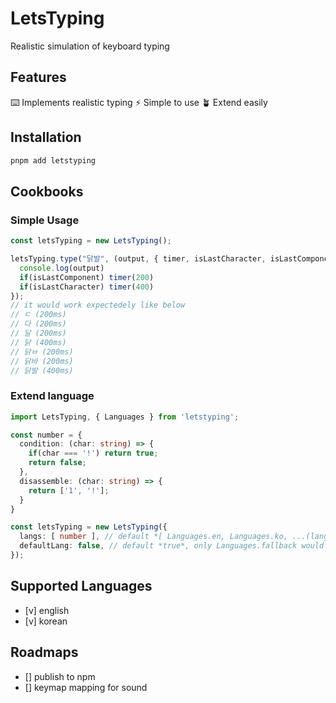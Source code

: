 # LetsTyping

Realistic simulation of keyboard typing


## Features

⌨️ Implements realistic typing
⚡ Simple to use
🪴 Extend easily

## Installation

``` bash
pnpm add letstyping
```

## Cookbooks

### Simple Usage

``` typescript
const letsTyping = new LetsTyping();

letsTyping.type("닭발", (output, { timer, isLastCharacter, isLastComponent  }) => {
  console.log(output)   
  if(isLastComponent) timer(200)
  if(isLastCharacter) timer(400)
});
// it would work expectedely like below
// ㄷ (200ms)
// 다 (200ms)
// 달 (200ms)
// 닭 (400ms)
// 닭ㅂ (200ms)
// 닭바 (200ms)
// 닭발 (400ms)

```

### Extend language

``` typescript
import LetsTyping, { Languages } from 'letstyping';

const number = {
  condition: (char: string) => {
    if(char === '!') return true;
    return false;
  },
  disassemble: (char: string) => {
    return ['1', '!'];
  }
}

const letsTyping = new LetsTyping({
  langs: [ number ], // default *[ Languages.en, Languages.ko, ...(language extensions), Languages.fallback ]*
  defaultLang: false, // default *true*, only Languages.fallback would be added.
});


```

## Supported Languages

- [v] english
- [v] korean

## Roadmaps

- [] publish to npm 
- [] keymap mapping for sound

